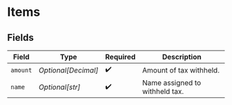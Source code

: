 # Items


## Fields

| Field                          | Type                           | Required                       | Description                    |
| ------------------------------ | ------------------------------ | ------------------------------ | ------------------------------ |
| `amount`                       | *Optional[Decimal]*            | :heavy_check_mark:             | Amount of tax withheld.        |
| `name`                         | *Optional[str]*                | :heavy_check_mark:             | Name assigned to withheld tax. |